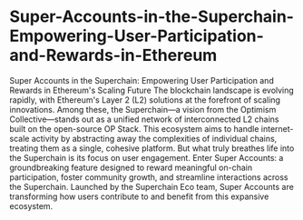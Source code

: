 # Super-Accounts-in-the-Superchain-Empowering-User-Participation-and-Rewards-in-Ethereum
Super Accounts in the Superchain: Empowering User Participation and Rewards in Ethereum's Scaling Future
The blockchain landscape is evolving rapidly, with Ethereum's Layer 2 (L2) solutions at the forefront of scaling innovations. Among these, the Superchain—a vision from the Optimism Collective—stands out as a unified network of interconnected L2 chains built on the open-source OP Stack. This ecosystem aims to handle internet-scale activity by abstracting away the complexities of individual chains, treating them as a single, cohesive platform. But what truly breathes life into the Superchain is its focus on user engagement. Enter Super Accounts: a groundbreaking feature designed to reward meaningful on-chain participation, foster community growth, and streamline interactions across the Superchain. Launched by the Superchain Eco team, Super Accounts are transforming how users contribute to and benefit from this expansive ecosystem.

